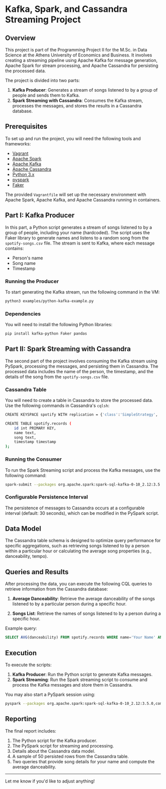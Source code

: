 # Kafka, Spark, and Cassandra Streaming Project

## Overview

This project is part of the Programming Project II for the M.Sc. in Data Science at the Athens University of Economics and Business. It involves creating a streaming pipeline using Apache Kafka for message generation, Apache Spark for stream processing, and Apache Cassandra for persisting the processed data.

The project is divided into two parts:
1. **Kafka Producer**: Generates a stream of songs listened to by a group of people and sends them to Kafka.
2. **Spark Streaming with Cassandra**: Consumes the Kafka stream, processes the messages, and stores the results in a Cassandra database.

## Prerequisites

To set up and run the project, you will need the following tools and frameworks:
- [Vagrant](https://www.vagrantup.com/)
- [Apache Spark](https://spark.apache.org/)
- [Apache Kafka](https://kafka.apache.org/)
- [Apache Cassandra](https://cassandra.apache.org/)
- [Python 3.x](https://www.python.org/)
- [pyspark](https://spark.apache.org/docs/latest/api/python/)
- [Faker](https://faker.readthedocs.io/en/master/)

The provided `Vagrantfile` will set up the necessary environment with Apache Spark, Apache Kafka, and Apache Cassandra running in containers.

## Part I: Kafka Producer

In this part, a Python script generates a stream of songs listened to by a group of people, including your name (hardcoded). The script uses the Faker library to generate names and listens to a random song from the `spotify-songs.csv` file. The stream is sent to Kafka, where each message contains:
- Person's name
- Song name
- Timestamp

### Running the Producer

To start generating the Kafka stream, run the following command in the VM:

```bash
python3 examples/python-kafka-example.py
```

### Dependencies

You will need to install the following Python libraries:

```bash
pip install kafka-python Faker pandas
```

## Part II: Spark Streaming with Cassandra

The second part of the project involves consuming the Kafka stream using PySpark, processing the messages, and persisting them in Cassandra. The processed data includes the name of the person, the timestamp, and the details of the song from the `spotify-songs.csv` file.

### Cassandra Table

You will need to create a table in Cassandra to store the processed data. Use the following commands in Cassandra's `cqlsh`:

```bash
CREATE KEYSPACE spotify WITH replication = {'class':'SimpleStrategy', 'replication_factor' : 1};

CREATE TABLE spotify.records (
    id int PRIMARY KEY,
    name text,
    song text,
    timestamp timestamp
);
```

### Running the Consumer

To run the Spark Streaming script and process the Kafka messages, use the following command:

```bash
spark-submit --packages org.apache.spark:spark-sql-kafka-0-10_2.12:3.5.0,com.datastax.spark:spark-cassandra-connector_2.12:3.0.0 cassandra-spark-streaming-example.py
```

### Configurable Persistence Interval

The persistence of messages to Cassandra occurs at a configurable interval (default: 30 seconds), which can be modified in the PySpark script.

## Data Model

The Cassandra table schema is designed to optimize query performance for specific aggregations, such as retrieving songs listened to by a person within a particular hour or calculating the average song properties (e.g., danceability, tempo).

## Queries and Results

After processing the data, you can execute the following CQL queries to retrieve information from the Cassandra database:

1. **Average Danceability**: Retrieve the average danceability of the songs listened to by a particular person during a specific hour.
   
2. **Songs List**: Retrieve the names of songs listened to by a person during a specific hour.

Example query:

```sql
SELECT AVG(danceability) FROM spotify.records WHERE name='Your Name' AND timestamp > '2024-02-03 10:00';
```

## Execution

To execute the scripts:

1. **Kafka Producer**: Run the Python script to generate Kafka messages.
2. **Spark Streaming**: Run the Spark streaming script to consume and process the Kafka messages and store them in Cassandra.

You may also start a PySpark session using:

```bash
pyspark --packages org.apache.spark:spark-sql-kafka-0-10_2.12:3.5.0,com.datastax.spark:spark-cassandra-connector_2.12:3.0.0
```

## Reporting

The final report includes:
1. The Python script for the Kafka producer.
2. The PySpark script for streaming and processing.
3. Details about the Cassandra data model.
4. A sample of 50 persisted rows from the Cassandra table.
5. Two queries that provide song details for your name and compute the average danceability.

---

Let me know if you'd like to adjust anything!